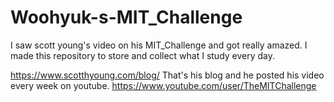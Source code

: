 # Woohyuk-s-MIT_Challenge
I saw scott young's video on his MIT_Challenge and got really amazed. I made this repository to store and collect what I study every day.

https://www.scotthyoung.com/blog/
That's his blog and he posted his video every week on youtube. 
https://www.youtube.com/user/TheMITChallenge
